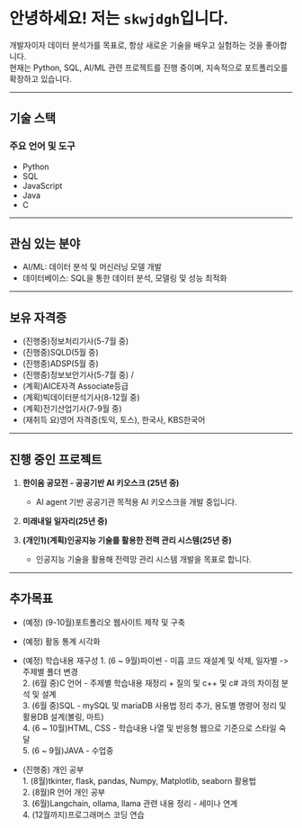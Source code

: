 # 안녕하세요! 저는 `skwjdgh`입니다.

개발자이자 데이터 분석가를 목표로, 항상 새로운 기술을 배우고 실험하는 것을 좋아합니다.  
현재는 Python, SQL, AI/ML 관련 프로젝트를 진행 중이며, 지속적으로 포트폴리오를 확장하고 있습니다.

---

## 기술 스택


### 주요 언어 및 도구
- Python
- SQL
- JavaScript
- Java
- C
  
---

## 관심 있는 분야
- AI/ML: 데이터 분석 및 머신러닝 모델 개발
- 데이터베이스: SQL을 통한 데이터 분석, 모델링 및 성능 최적화

---

## 보유 자격증

- (진행중)정보처리기사(5-7월 중)
- (진행중)SQLD(5월 중)
- (진행중)ADSP(5월 중)
- (진행중)정보보안기사(5-7월 중)
/
- (계획)AICE자격 Associate등급 
- (계획)빅데이터분석기사(8-12월 중) 
- (계획)전기산업기사(7-9월 중)
- (재취득 요)영어 자격증(토익, 토스), 한국사, KBS한국어
  
---

## 진행 중인 프로젝트

1. **한이음 공모전 - 공공기반 AI 키오스크 (25년 중)**  
   - AI agent 기반 공공기관 목적용 AI 키오스크을 개발 중입니다.
     
2. **미래내일 일자리(25년 중)**  

3. **(개인1)(계획)인공지능 기술를 활용한 전력 관리 시스템(25년 중)**
   - 인공지능 기술을 활용해 전력망 관리 시스템 개발을 목표로 합니다.
     
---


## 추가목표

  - (예정) (9-10월)포트폴리오 웹사이트 제작 및 구축
    
  - (예정) 활동 통계 시각화
    
  - (예정) 학습내용 재구성
          1. (6 ~ 9월)파이썬 - 미흡 코드 재설계 및 삭제, 일자별 -> 주제별 폴더 변경 \
          2. (6월 중)C 언어 - 주제별 학습내용 재정리 + 질의 및 c++ 및 c# 과의 차이점 분석 및 설계\
          3. (6월 중)SQL - mySQL 및 mariaDB 사용법 정리 추가, 용도별 명령어 정리 및 활용DB 설계(볼링, 마트)\
          4. (6 ~ 10월)HTML, CSS - 학습내용 나열 및 반응형 웹으로 기준으로 스타일 숙달\
          5. (6 ~ 9월)JAVA - 수업중
    
  - (진행중) 개인 공부    
          1. (8월)tkinter, flask, pandas, Numpy, Matplotlib, seaborn 활용법\
          2. (8월)R 언어 개인 공부\
          3. (6월)Langchain, ollama, llama 관련 내용 정리 - 세미나 연계\
          4. (12월까지)프로그래머스 코딩 연습
